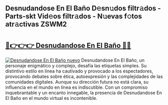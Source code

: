 ## Desnudandose En El Baño D𝚎sn𝚞dos filtr𝚊dos - Parts-skt Vid𝚎os filtr𝚊dos - N𝚞evas f𝚘tos atr𝚊ctivas ZSWM2

# <h2><a href="http://mbbzz26.tromn.icu/?c=Desnudandose+En+El+Ba%c3%b1o">🔗👉👉👉 Desnudandose En El Baño 🔗🔗</a></h2>

[![Desnudandose En El Baño nuevo](https://i.imgur.com/pEAQMta.gif)](http://mbbzz26.tromn.icu/?c=Desnudandose+En+El+Ba%c3%b1o)
Desnudandose En El Baño, un personaje enigmático y complejo, desafía las etiquetas simples. Su distintivo estilo en línea ha cautivado y provocado a los espectadores, provocando debates sobre ética, autoexpresión y las complejidades de las comunidades digitales. Aunque su dirección futura no está clara, su influencia en el mundo en línea es indiscutible. Con un compromiso inquebrantable y un encanto innegable, la presencia de Desnudandose En El Baño en el mundo virtual es incontenible.
